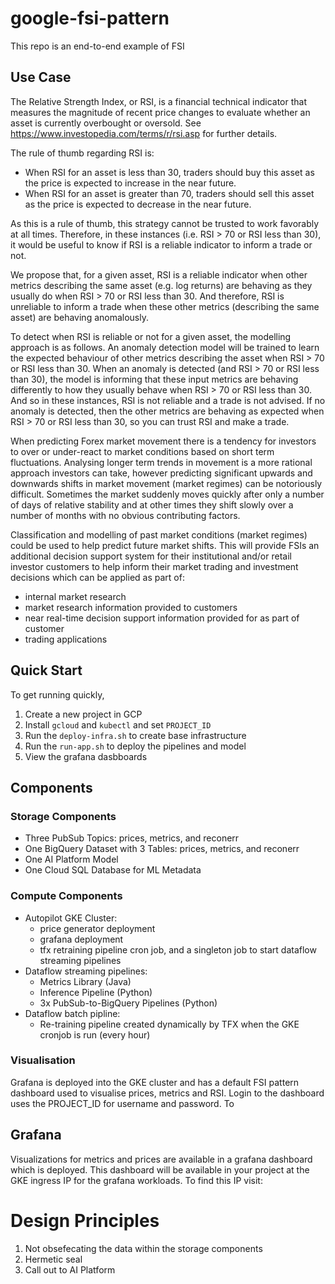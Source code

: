 # google-fsi-pattern

This repo is an end-to-end example of FSI 

## Use Case 
The Relative Strength Index, or RSI, is a financial technical indicator that measures the magnitude of recent price changes to evaluate whether an asset is currently overbought or oversold. See https://www.investopedia.com/terms/r/rsi.asp for further details. 

The rule of thumb regarding RSI is:
- When RSI for an asset is less than 30, traders should buy this asset as the price is expected to increase in the near future.
- When RSI for an asset is greater than 70, traders should sell this asset as the price is expected to decrease in the near future.

As this is a rule of thumb, this strategy cannot be trusted to work favorably at all times. Therefore, in these instances (i.e. RSI > 70 or RSI less than 30), it would be useful to know if RSI is a reliable indicator to inform a trade or not.

We propose that, for a given asset, RSI is a reliable indicator when other metrics describing the same asset (e.g. log returns) are behaving as they usually do when RSI > 70 or RSI less than 30. And therefore, RSI is unreliable to inform a trade when these other metrics (describing the same asset) are behaving anomalously.

To detect when RSI is reliable or not for a given asset, the modelling approach is as follows. An anomaly detection model will be trained to learn the expected behaviour of other metrics describing the asset when RSI > 70 or RSI less than 30. When an anomaly is detected (and RSI > 70 or RSI less than 30), the model is informing that these input metrics are behaving differently to how they usually behave when RSI > 70 or RSI less than 30. And so in these instances, RSI is not reliable and a trade is not advised. If no anomaly is detected, then the other metrics are behaving as expected when RSI > 70 or RSI less than 30, so you can trust RSI and make a trade.
 
When predicting Forex market movement there is a tendency for investors to over or under-react to market conditions based on short term fluctuations. Analysing longer term trends in movement is a more rational approach investors can take, however predicting significant upwards and downwards shifts in market movement (market regimes) can be notoriously difficult. Sometimes the market suddenly moves quickly after only a number of days of relative stability and at other times they shift slowly over a number of months with no obvious contributing factors.

Classification and modelling of past market conditions (market regimes) could be used to help predict future market shifts. This will provide FSIs an additional decision support system for their institutional and/or retail investor customers to help inform their market trading and investment decisions which can be applied as part of:
- internal market research
- market research information provided to customers
- near real-time decision support information provided for as part of customer 
- trading applications

## Quick Start
To get running quickly, 
1. Create a new project in GCP
2. Install `gcloud` and `kubectl` and set `PROJECT_ID`
3. Run the `deploy-infra.sh` to create base infrastructure
4. Run the `run-app.sh` to deploy the pipelines and model
5. View the grafana dasbboards

## Components 
### Storage Components
* Three PubSub Topics: prices, metrics, and reconerr
* One BigQuery Dataset with 3 Tables: prices, metrics, and reconerr
* One AI Platform Model
* One Cloud SQL Database for ML Metadata

### Compute Components
* Autopilot GKE Cluster: 
    * price generator deployment
    * grafana deployment
    * tfx retraining pipeline cron job, and a singleton job to start dataflow streaming pipelines
* Dataflow streaming pipelines:
    * Metrics Library (Java) 
    * Inference Pipeline (Python)
    * 3x PubSub-to-BigQuery Pipelines (Python)
* Dataflow batch pipline:
    * Re-training pipeline created dynamically by TFX when the GKE cronjob is run (every hour)

### Visualisation
Grafana is deployed into the GKE cluster and has a default FSI pattern dashboard used to visualise prices, metrics and RSI. Login to the dashboard uses the PROJECT_ID for username and password.
To 

## Grafana

Visualizations for metrics and prices are available in a grafana dashboard which is deployed. This dashboard will be available in your project at the GKE ingress IP for the grafana workloads. To find this IP visit:

# Design Principles
1. Not obsefecating the data within the storage components
2. Hermetic seal
3. Call out to AI Platform

